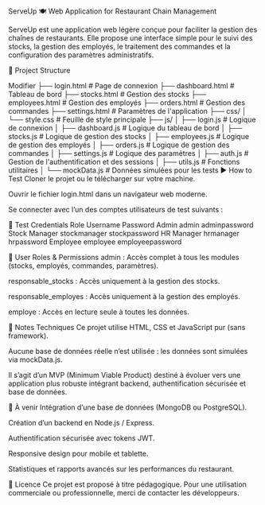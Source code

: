 ServeUp 🍽️
Web Application for Restaurant Chain Management

ServeUp est une application web légère conçue pour faciliter la gestion des chaînes de restaurants. Elle propose une interface simple pour le suivi des stocks, la gestion des employés, le traitement des commandes et la configuration des paramètres administratifs.

🔧 Project Structure

Modifier
├── login.html           # Page de connexion
├── dashboard.html       # Tableau de bord
├── stocks.html          # Gestion des stocks
├── employees.html       # Gestion des employés
├── orders.html          # Gestion des commandes
├── settings.html        # Paramètres de l'application
├── css/
│   └── style.css        # Feuille de style principale
├── js/
│   ├── login.js         # Logique de connexion
│   ├── dashboard.js     # Logique du tableau de bord
│   ├── stocks.js        # Logique de gestion des stocks
│   ├── employees.js     # Logique de gestion des employés
│   ├── orders.js        # Logique de gestion des commandes
│   ├── settings.js      # Logique des paramètres
│   ├── auth.js          # Gestion de l'authentification et des sessions
│   ├── utils.js         # Fonctions utilitaires
│   └── mockData.js      # Données simulées pour les tests
▶️ How to Test
Cloner le projet ou le télécharger sur votre machine.

Ouvrir le fichier login.html dans un navigateur web moderne.

Se connecter avec l’un des comptes utilisateurs de test suivants :

👥 Test Credentials
Role	Username	Password
Admin	admin	adminpassword
Stock Manager	stockmanager	stockpassword
HR Manager	hrmanager	hrpassword
Employee	employee	employeepassword

👤 User Roles & Permissions
admin : Accès complet à tous les modules (stocks, employés, commandes, paramètres).

responsable_stocks : Accès uniquement à la gestion des stocks.

responsable_employes : Accès uniquement à la gestion des employés.

employe : Accès en lecture seule à toutes les données.

🚧 Notes Techniques
Ce projet utilise HTML, CSS et JavaScript pur (sans framework).

Aucune base de données réelle n’est utilisée : les données sont simulées via mockData.js.

Il s’agit d’un MVP (Minimum Viable Product) destiné à évoluer vers une application plus robuste intégrant backend, authentification sécurisée et base de données.

📌 À venir
Intégration d’une base de données (MongoDB ou PostgreSQL).

Création d’un backend en Node.js / Express.

Authentification sécurisée avec tokens JWT.

Responsive design pour mobile et tablette.

Statistiques et rapports avancés sur les performances du restaurant.

📂 Licence
Ce projet est proposé à titre pédagogique. Pour une utilisation commerciale ou professionnelle, merci de contacter les développeurs.
